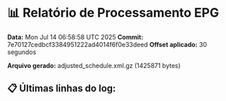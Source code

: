 # 📊 Relatório de Processamento EPG

**Data:** Mon Jul 14 06:58:58 UTC 2025
**Commit:** 7e70127cedbcf3384951222ad4014f6f0e33deed
**Offset aplicado:** 30 segundos

**Arquivo gerado:** adjusted_schedule.xml.gz (1425871 bytes)

## 📋 Últimas linhas do log:
```
```

